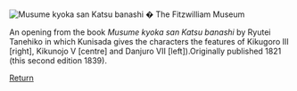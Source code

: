![Musume kyoka san Katsu banashi](kunisada/Musume_Kyogen.jpg)
� The Fitzwilliam Museum

An opening from the book _Musume kyoka san Katsu banashi_ by Ryutei Tanehiko in which Kunisada gives the characters the features of Kikugoro III \[right\], Kikunojo V \[centre\] and Danjuro VII \[left\]).Originally published 1821 (this second edition 1839).



[Return](../text565.htm)
